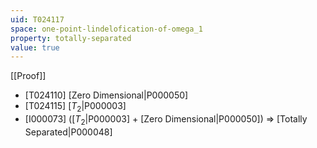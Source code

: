 ```yaml
---
uid: T024117
space: one-point-lindelofication-of-omega_1
property: totally-separated
value: true
---
```

[[Proof]]

* [T024110] [Zero Dimensional|P000050]
* [T024115] [$T_2$|P000003]
* [I000073] ([$T_2$|P000003] + [Zero Dimensional|P000050]) => [Totally Separated|P000048]

